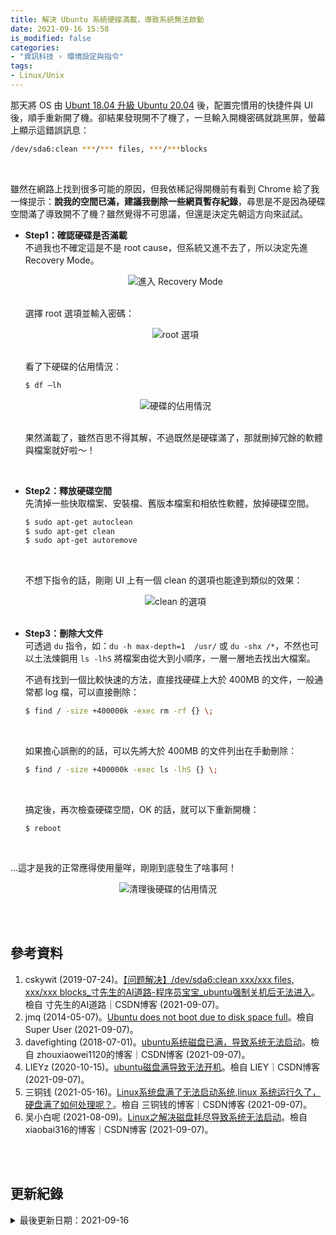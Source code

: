 ```yaml
---
title: 解決 Ubuntu 系統硬碟滿載，導致系統無法啟動
date: 2021-09-16 15:58
is_modified: false
categories:
- "資訊科技 › 環境設定與指令"
tags:
- Linux/Unix 
--- 
```


那天將 OS 由 [Ubunt 18.04 升級 Ubuntu 20.04](/Upgrade-Ubuntu) 後，配置完慣用的快捷件與 UI 後，順手重新開了機。卻結果發現開不了機了，一旦輸入開機密碼就跳黑屏，螢幕上顯示這錯誤訊息：
  
```bash
/dev/sda6:clean ***/*** files, ***/***blocks
```
<!--more-->

<br>

雖然在網路上找到很多可能的原因，但我依稀記得開機前有看到 Chrome 給了我一條提示：**說我的空間已滿，建議我刪除一些網頁暫存紀錄**，尋思是不是因為硬碟空間滿了導致開不了機？雖然覺得不可思議，但還是決定先朝這方向來試試。

- **Step1：確認硬碟是否滿載**  
    不過我也不確定這是不是 root cause，但系統又進不去了，所以決定先進 Recovery Mode。
    <center> <img src="https://i.imgur.com/8knMlcs.png" alt="進入 Recovery Mode"></center>
    <br>
    
    選擇 root 選項並輸入密碼：
    <center> <img src="https://i.imgur.com/l55nGN7.png" alt="root 選項"></center>
    <br>
    
    看了下硬碟的佔用情況：
    ```bash
    $ df –lh 
    ```
    <center> <img src="https://i.imgur.com/BtWNLaj.png" alt="硬碟的佔用情況"></center>
    <br>
    
    果然滿載了，雖然百思不得其解，不過既然是硬碟滿了，那就刪掉冗餘的軟體與檔案就好啦～！
    
    <br>
    
- **Step2：釋放硬碟空間**  
    先清掉一些快取檔案、安裝檔、舊版本檔案和相依性軟體，放掉硬碟空間。 
    ```bash
    $ sudo apt-get autoclean
    $ sudo apt-get clean
    $ sudo apt-get autoremove
    ```
    <br>
    
    不想下指令的話，剛剛 UI 上有一個 clean 的選項也能達到類似的效果：
    <center> <img src="https://i.imgur.com/WtjAZvG.png" alt="clean 的選項"></center>
       
    <br>
    
- **Step3：刪除大文件**   
    可透過 `du` 指令，如：`du -h max-depth=1  /usr/` 或 `du -shx /*`，不然也可以土法煉鋼用 `ls -lhS` 將檔案由從大到小順序，一層一層地去找出大檔案。
    
    不過有找到一個比較快速的方法，直接找硬碟上大於 400MB 的文件，一般通常都 log 檔，可以直接刪除： 
    ```bash
    $ find / -size +400000k -exec rm -rf {} \;
    ```
        
    <br>
    
    如果擔心誤刪的的話，可以先將大於 400MB 的文件列出在手動刪除：
    ```bash
    $ find / -size +400000k -exec ls -lhS {} \;
    ```
        
    <br>
       
    搞定後，再次檢查硬碟空間，OK 的話，就可以下重新開機：
    ```
    $ reboot
    ```
    <br>
    
...這才是我的正常應得使用量咩，剛剛到底發生了啥事阿！
<center> <img src="https://i.imgur.com/Hrv4vHV.png" alt="清理後硬碟的佔用情況"></center>



<br><br> 

## 參考資料 
1. cskywit (2019-07-24)。[【问题解决】/dev/sda6:clean xxx/xxx files, xxx/xxx blocks_寸先生的AI道路-程序员宝宝_ubuntu强制关机后无法进入](https://www.cxybb.com/article/cskywit/97142880)。檢自 寸先生的AI道路｜CSDN博客 (2021-09-07)。
2. jmq (2014-05-07)。[Ubuntu does not boot due to disk space full](https://superuser.com/questions/750782/ubuntu-does-not-boot-due-to-disk-space-full)。檢自 Super User (2021-09-07)。
3. davefighting (2018-07-01)。[ubuntu系统磁盘已满，导致系统无法启动](https://blog.csdn.net/zhouxiaowei1120/article/details/80872905?utm_medium=distribute.pc_relevant.none-task-blog-2%7Edefault%7EBlogCommendFromMachineLearnPai2%7Edefault-1.essearch_pc_relevant&depth_1-utm_source=distribute.pc_relevant.none-task-blog-2%7Edefault%7EBlogCommendFromMachineLearnPai2%7Edefault-1.essearch_pc_relevant)。檢自 zhouxiaowei1120的博客｜CSDN博客 (2021-09-07)。
4. LIEYz (2020-10-15)。[ubuntu磁盘满导致无法开机](https://blog.csdn.net/qq_18998145/article/details/109091091)。檢自 LIEY｜CSDN博客 (2021-09-07)。
5. 三铜钱 (2021-05-16)。[Linux系统盘满了无法启动系统,linux 系统运行久了，硬盘满了如何处理呢？](https://blog.csdn.net/weixin_33402252/article/details/116985928?utm_medium=distribute.pc_relevant.none-task-blog-2%7Edefault%7EBlogCommendFromBaidu%7Edefault-7.essearch_pc_relevant&depth_1-utm_source=distribute.pc_relevant.none-task-blog-2%7Edefault%7EBlogCommendFromBaidu%7Edefault-7.essearch_pc_relevant)。檢自 三铜钱的博客｜CSDN博客 (2021-09-07)。
6. 吴小白呢 (2021-08-09)。[Linux之解决磁盘耗尽导致系统无法启动](https://blog.csdn.net/xiaobai316/article/details/119535325?utm_medium=distribute.pc_relevant.none-task-blog-2~default~baidujs_title~default-1.essearch_pc_relevant&spm=1001.2101.3001.4242)。檢自 xiaobai316的博客｜CSDN博客 (2021-09-07)。
 


<br><br>  

## 更新紀錄
<details class="update_stamp">
  <summary>最後更新日期：2021-09-16</summary>
  <ul>
    <li>2021-09-16 發布</li>
    <li>2021-09-07 完稿</li>
    <li>2021-09-07 起稿</li>
  </ul>
</details>